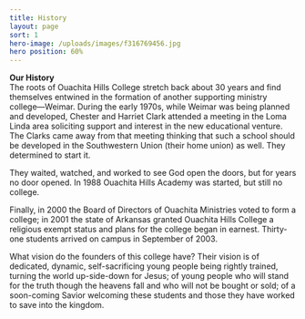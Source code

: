 ```yaml
---
title: History
layout: page
sort: 1
hero-image: /uploads/images/f316769456.jpg
hero position: 60%
---
```

**Our History**  
The roots of Ouachita Hills College stretch back about 30 years and find themselves
entwined in the formation of another supporting ministry college—Weimar. During the early
1970s, while Weimar was being planned and developed, Chester and Harriet Clark attended a
meeting in the Loma Linda area soliciting support and interest in the new educational
venture. The Clarks came away from that meeting thinking that such a school should be
developed in the Southwestern Union (their home union) as well. They determined to start it.

They waited, watched, and worked to see God open the doors, but for years no door opened.
In 1988 Ouachita Hills Academy was started, but still no college.

Finally, in 2000 the Board of Directors of Ouachita Ministries voted to form a college; in
2001 the state of Arkansas granted Ouachita Hills College a religious exempt status and
plans for the college began in earnest. Thirty-one students arrived on campus in September
of 2003.

What vision do the founders of this college have? Their vision is of dedicated, dynamic,
self-sacrificing young people being rightly trained, turning the world up-side-down for
Jesus; of young people who will stand for the truth though the heavens fall and who will
not be bought or sold; of a soon-coming Savior welcoming these students and those they have
worked to save into the kingdom.
